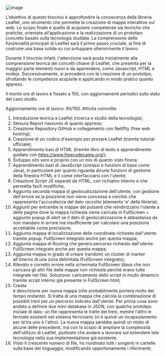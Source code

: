 ![image](https://github.com/user-attachments/assets/e3e4400d-296a-4dd2-a3fb-c2f2d7026f0d)



L’obiettivo di questo tirocinio è approfondire la conoscenza della libreria Leaflet, uno strumento che permette la creazione di mappe interattive sul web. Lo scopo finale è quello di acquisire competenze sia teoriche che pratiche, orientate all’applicazione e la realizzazione di un prototipo concreto basato sulla tecnologia studiata. La comprensione delle funzionalità principali di Leaflet sarà il primo passo cruciale, al fine di costruire una base solida su cui sviluppare ulteriormente il lavoro.

Durante il tirocinio infatti, l'attenzione sarà posta inizialmente alla comprensione teorica dei concetti chiave di Leaflet, che presenta per la maggior parte elementi nuovi e da apprendere, come Javascript, HTML e nodejs. Successivamente, si procederà con la creazione di un prototipo, sfruttando le competenze acquisite e applicando in modo pratico quanto appreso.

Il monte ore di lavoro è fissato a 150, con aggiornamenti periodici sullo stato del caso studio.

Aggiornamento ore di lavoro: 90/150.
Attività coinvolte:
  1) Introduzione teorica a Leaflet (ricerca e studio della tecnologia);
  2) Stesura Report riassunto di quanto appreso;
  3) Creazione Repository GitHub e collegamento con Netiflty (free web hosting);
  4) Creazione di un codice d'esempio per provare Leaflet (tramite tutorial ufficiale);
  5) Apprendimento basi di HTML (tramite libro di testo e apprendimento guidato con https://www.freecodecamp.org/);
  6) Sviluppo sito vero e proprio con un mix di quanto visto finora;
  7) Apprendimento basi di JavaScript (sintassi e funzioni di base come Java), in particolare per quanto riguarda alcune funzioni di gestione della finestra HTML e il come interfacciarsi con l'utente;
  8) Creazione Script JS separati da HTML, con richiamo interno e che permetta facili modifiche;
  9) Aggiunta seconda mappa di geolocalizzazione dell'utente, con gestione dell'errore se la posizione non viene concessa e cerchio che rappresenta l'accuratezza del dato raccolto (elemento 'e' della libreria);
  10) Aggiunti per entrambe le mappe dei pulsanti che reindirizzano l'utente a delle pagine dove la mappa richiesta viene caricata in FullScreen + aggiunto popup di alert se il dato di geolocalizzazione è abbastanza da non mandare in errore ma insufficiente per calcolare una posizione accettabile come precisione;
  11) Aggiunta mappa di localizzazione delle coordinate richieste dall'utente tramite popup. FullScreen integrato anche per questa mappa;
  12) Aggiunta mappa di Routing che genera percorso richiesto dall'utente. FullScreen integrato anche per questa mappa;
  13) Aggiunta mappa in grado di creare (random) un cluster di marker all'interno di una zona delimitata (FullScreen integrato);
  14) Rilevato e corretto errore nella schermata FullScreen (dava che non caricava gli altri file delle mappe non richieste perchè erano tutte integrate nel file). Soluzione: caricamento dello script in modo dinamico tramite script interno già presente in FullScreen.html;
  15) Creata <div> e descrizione per nuova mappa (che probabilmente porterà molto del tempo restante). Si tratta di una mappa che calcola la combinazione di possibili treni per un percorso indicato dall'utente. Per prima cosa sono andato a definire due mini-database in JSON, con qualche prototipo iniziale di dato: un file rappresenta le tratte dei treni, mentre l'altro le fermate esistenti nel sistema ferroviario (vi è quindi un incapsulamento per id tra uno e l'altro). La nuova mappa sarebbe quindi un misto di alcune delle precedenti, ma con lo scopo di ampliare la complessità dell'utilizzo di Leaflet, piuttosto che andare a lavorare sul estendere tale tecnologia nella sua implementazione già esistente.
  16) Visto il crescente numero di file, ho riordinato tutti i sorgenti in cartelle sulla base del linguaggio, modificando opportunamente i riferimenti;


